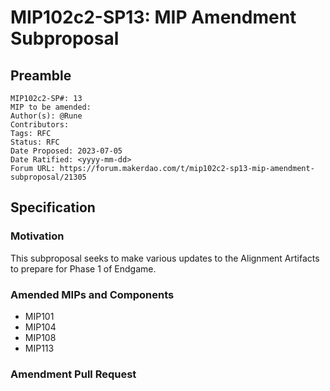 # MIP102c2-SP13: MIP Amendment Subproposal

## Preamble

```
MIP102c2-SP#: 13
MIP to be amended:
Author(s): @Rune
Contributors:
Tags: RFC
Status: RFC
Date Proposed: 2023-07-05
Date Ratified: <yyyy-mm-dd>
Forum URL: https://forum.makerdao.com/t/mip102c2-sp13-mip-amendment-subproposal/21305
```
## Specification

### Motivation

This subproposal seeks to make various updates to the Alignment Artifacts to prepare for Phase 1 of Endgame.

### Amended MIPs and Components

* MIP101
* MIP104
* MIP108
* MIP113

### Amendment Pull Request
